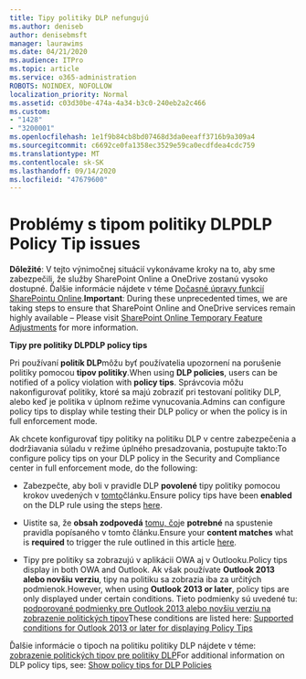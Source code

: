 ```yaml
---
title: Tipy politiky DLP nefungujú
ms.author: deniseb
author: denisebmsft
manager: laurawims
ms.date: 04/21/2020
ms.audience: ITPro
ms.topic: article
ms.service: o365-administration
ROBOTS: NOINDEX, NOFOLLOW
localization_priority: Normal
ms.assetid: c03d30be-474a-4a34-b3c0-240eb2a2c466
ms.custom:
- "1428"
- "3200001"
ms.openlocfilehash: 1e1f9b84cb8bd07468d3da0eeaff3716b9a309a4
ms.sourcegitcommit: c6692ce0fa1358ec3529e59ca0ecdfdea4cdc759
ms.translationtype: MT
ms.contentlocale: sk-SK
ms.lasthandoff: 09/14/2020
ms.locfileid: "47679600"
---
```

# <a name="dlp-policy-tip-issues"></a><span data-ttu-id="966ae-102">Problémy s tipom politiky DLP</span><span class="sxs-lookup"><span data-stu-id="966ae-102">DLP Policy Tip issues</span></span>

<span data-ttu-id="966ae-103">**Dôležité**: V tejto výnimočnej situácií vykonávame kroky na to, aby sme zabezpečili, že služby SharePoint Online a OneDrive zostanú vysoko dostupné. Ďalšie informácie nájdete v téme [Dočasné úpravy funkcií SharePointu Online](https://aka.ms/ODSPAdjustments).</span><span class="sxs-lookup"><span data-stu-id="966ae-103">**Important**: During these unprecedented times, we are taking steps to ensure that SharePoint Online and OneDrive services remain highly available – Please visit [SharePoint Online Temporary Feature Adjustments](https://aka.ms/ODSPAdjustments) for more information.</span></span>

<span data-ttu-id="966ae-104">**Tipy pre politiky DLP**</span><span class="sxs-lookup"><span data-stu-id="966ae-104">**DLP policy tips**</span></span>

<span data-ttu-id="966ae-105">Pri používaní **politík DLP**môžu byť používatelia upozornení na porušenie politiky pomocou **tipov politiky**.</span><span class="sxs-lookup"><span data-stu-id="966ae-105">When using **DLP policies**, users can be notified of a policy violation with **policy tips**.</span></span> <span data-ttu-id="966ae-106">Správcovia môžu nakonfigurovať politiky, ktoré sa majú zobraziť pri testovaní politiky DLP, alebo keď je politika v úplnom režime vynucovania.</span><span class="sxs-lookup"><span data-stu-id="966ae-106">Admins can configure policy tips to display while testing their DLP policy or when the policy is in full enforcement mode.</span></span>
  
<span data-ttu-id="966ae-107">Ak chcete konfigurovať tipy politiky na politiku DLP v centre zabezpečenia a dodržiavania súladu v režime úplného presadzovania, postupujte takto:</span><span class="sxs-lookup"><span data-stu-id="966ae-107">To configure policy tips on your DLP policy in the Security and Compliance center in full enforcement mode, do the following:</span></span>
  
- <span data-ttu-id="966ae-108">Zabezpečte, aby boli v pravidle DLP **povolené** tipy politiky pomocou krokov uvedených v [tomto](https://docs.microsoft.com/microsoft-365/compliance/use-notifications-and-policy-tips)článku.</span><span class="sxs-lookup"><span data-stu-id="966ae-108">Ensure policy tips have been **enabled** on the DLP rule using the steps [here](https://docs.microsoft.com/microsoft-365/compliance/use-notifications-and-policy-tips).</span></span>

- <span data-ttu-id="966ae-109">Uistite sa, že **obsah zodpovedá** [tomu, čo](https://docs.microsoft.com/microsoft-365/compliance/sensitive-information-type-entity-definitions)je **potrebné** na spustenie pravidla popísaného v tomto článku.</span><span class="sxs-lookup"><span data-stu-id="966ae-109">Ensure your **content matches** what is **required** to trigger the rule outlined in this article [here](https://docs.microsoft.com/microsoft-365/compliance/sensitive-information-type-entity-definitions).</span></span>

- <span data-ttu-id="966ae-110">Tipy pre politiky sa zobrazujú v aplikácii OWA aj v Outlooku.</span><span class="sxs-lookup"><span data-stu-id="966ae-110">Policy tips display in both OWA and Outlook.</span></span> <span data-ttu-id="966ae-111">Ak však používate **Outlook 2013 alebo novšiu verziu**, tipy na politiku sa zobrazia iba za určitých podmienok.</span><span class="sxs-lookup"><span data-stu-id="966ae-111">However, when using **Outlook 2013 or later**, policy tips are only displayed under certain conditions.</span></span> <span data-ttu-id="966ae-112">Tieto podmienky sú uvedené tu: [podporované podmienky pre Outlook 2013 alebo novšiu verziu na zobrazenie politických tipov](https://docs.microsoft.com/microsoft-365/compliance/use-notifications-and-policy-tips)</span><span class="sxs-lookup"><span data-stu-id="966ae-112">These conditions are listed here: [Supported conditions for Outlook 2013 or later for displaying Policy Tips](https://docs.microsoft.com/microsoft-365/compliance/use-notifications-and-policy-tips)</span></span>

<span data-ttu-id="966ae-113">Ďalšie informácie o tipoch na politiku politiky DLP nájdete v téme: [zobrazenie politických tipov pre politiky DLP](https://docs.microsoft.com/microsoft-365/compliance/use-notifications-and-policy-tips)</span><span class="sxs-lookup"><span data-stu-id="966ae-113">For additional information on DLP policy tips, see: [Show policy tips for DLP Policies](https://docs.microsoft.com/microsoft-365/compliance/use-notifications-and-policy-tips)</span></span>
  